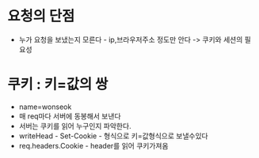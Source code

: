 # 요청의 단점 
- 누가 요청을 보냈는지 모른다 - ip,브라우저주소 정도만 안다
-> 쿠키와 세션의 필요성

# 쿠키 : 키=값의 쌍
- name=wonseok
- 매 req마다 서버에 동봉해서 보낸다
- 서버는 쿠키를 읽어 누구인지 파악한다.
- writeHead - Set-Cookie - 형식으로 키=값형식으로 보낼수있다
- req.headers.Cookie - header를 읽어 쿠키가져옴
